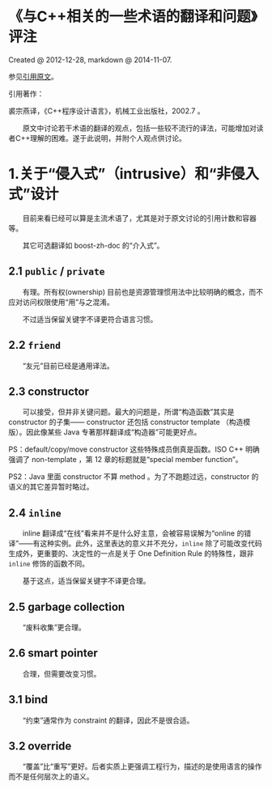 ﻿# 《与C++相关的一些术语的翻译和问题》评注

Created @ 2012-12-28, markdown @ 2014-11-07.

参见[引用原文](https://www.math.pku.edu.cn/teachers/qiuzy/books/cppl/words.htm)。

引用著作：

裘宗燕译，《C++程序设计语言》，机械工业出版社，2002.7 。

　　原文中讨论若干术语的翻译的观点，包括一些较不流行的译法，可能增加对读者C++理解的困难。遂于此说明，并附个人观点供讨论。

# 1.关于“侵入式”（intrusive）和“非侵入式”设计

　　目前来看已经可以算是主流术语了，尤其是对于原文讨论的引用计数和容器等。

　　其它可选翻译如 boost-zh-doc 的“介入式”。

## 2.1 `public` / `private`

　　有理。所有权(ownership) 目前也是资源管理惯用法中比较明确的概念，而不应对访问权限使用“用”与之混淆。

　　不过适当保留关键字不译更符合语言习惯。

## 2.2 `friend`

　　“友元”目前已经是通用译法。

## 2.3 constructor

　　可以接受，但并非关键问题。最大的问题是，所谓“构造函数”其实是 constructor 的子集—— constructor 还包括 constructor template （构造模版）。因此像某些 Java 专著那样翻译成“构造器”可能更好点。

PS：default/copy/move constructor 这些特殊成员倒真是函数。ISO C++ 明确强调了 non-template ，第 12 章的标题就是“special member function”。

PS2：Java 里面 constructor 不算 method 。为了不跑题过远，constructor 的语义的其它差异暂时略过。

## 2.4 `inline`

　　inline 翻译成“在线”看来并不是什么好主意，会被容易误解为“online 的错译”——有这种实例。此外，这里表达的意义并不充分，`inline` 除了可能改变代码生成外，更重要的、决定性的一点是关于 One Definition Rule 的特殊性，跟非 `inline` 修饰的函数不同。

　　基于这点，适当保留关键字不译更合理。

## 2.5 garbage collection

　　“废料收集”更合理。

## 2.6 smart pointer

　　合理，但需要改变习惯。

## 3.1 bind

　　“约束”通常作为 constraint 的翻译，因此不是很合适。

## 3.2 override

　　“覆盖”比“重写”更好。后者实质上更强调工程行为，描述的是使用语言的操作而不是任何层次上的语义。

